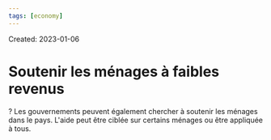 ```yaml
---
tags: [economy] 
---
```

Created: 2023-01-06

# Soutenir les ménages à faibles revenus
?
Les gouvernements peuvent également chercher à soutenir les ménages dans le pays. L'aide peut être ciblée sur certains ménages ou être appliquée à tous.